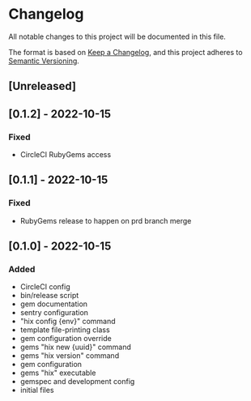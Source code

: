 # Changelog
All notable changes to this project will be documented in this file.

The format is based on [Keep a Changelog](https://keepachangelog.com/en/1.0.0/),
and this project adheres to [Semantic Versioning](https://semver.org/spec/v2.0.0.html).

## [Unreleased]

## [0.1.2] - 2022-10-15
### Fixed
- CircleCI RubyGems access

## [0.1.1] - 2022-10-15
### Fixed
- RubyGems release to happen on prd branch merge

## [0.1.0] - 2022-10-15
### Added
- CircleCI config
- bin/release script
- gem documentation
- sentry configuration
- "hix config {env}" command
- template file-printing class
- gem configuration override
- gems "hix new {uuid}" command
- gems "hix version" command
- gem configuration
- gems "hix" executable
- gemspec and development config
- initial files
